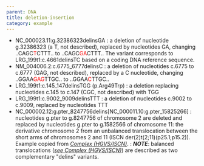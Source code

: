 ```yaml
---
parent: DNA
title: deletion-insertion
category: example
---
```


*	NC\_000023.11:g.32386323delinsGA
	:	a deletion of nucleotide g.32386323 (a T, not described), replaced by nucleotides GA, changing ..CAGC<font color="red">T</font>CTTT.. to ..CAGC<font color="red">GA</font>CTTT.. The variant corresponds to LRG\_199t1:c.4661delinsTC based on a coding DNA reference sequence.
*	NM\_004006.2:c.6775\_6777delinsC 
	:	a deletion of nucleotides c.6775 to c.6777 (GAG, not described), replaced by a C nucleotide, changing ..GGAA<font color="red">GAG</font>TTGC.. to ..GGAA<font color="red">C</font>TTGC..
*	LRG\_199t1:c.145\_147delinsTGG (p.Arg49Trp)
	:	a deletion replacing nucleotides c.145 to c.147 (CGC, not described) with TGG
*	LRG\_199t1:c.9002\_9009delinsTTT
	:	a deletion of nucleotides c.9002 to c.9009, replaced by nucleotides TTT
*	NC\_000002.12:g.pter\_8247756delins\[NC\_000011.10:g.pter\_15825266\]
	:	nucleotides g.pter to g.8247756 of chromosome 2 are deleted and replaced by nucleotides g.pter to g.1582566 of chromosome 11: the derivative chromosome 2 from an unbalanced translocation between the short arms of chromosomes 2 and 11 (ISCN der(2)t(2;11)(p25.1;p15.2)). Example copied from [_Complex (HGVS/ISCN)_](/recommendations/DNA/variant/complex/).
	:	_**NOTE**_:	balanced translocations ([_see Complex (HGVS/ISCN)_](/recommendations/DNA/variant/complex/)) are described as two complementary "delins" variants.
